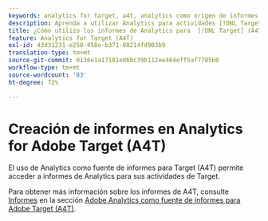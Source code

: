 ```yaml
---
keywords: analytics for target, a4t, analytics como origen de informes
description: Aprenda a utilizar Analytics para actividades [!DNL Target] (A4T). The A4T integration gives you access to robust Adobe Analytics reports for your Adobe [!DNL Target] .
title: ¿Cómo utilizo los informes de Analytics para  [!DNL Target] (A4T)?
feature: Analytics for Target (A4T)
exl-id: 43d31231-e258-458e-b371-08214fd903b9
translation-type: tm+mt
source-git-commit: 0136e1a17181ed6bc39b112ee464eff5af7785b0
workflow-type: tm+mt
source-wordcount: '83'
ht-degree: 72%

---
```


# Creación de informes en Analytics for Adobe Target (A4T)

El uso de Analytics como fuente de informes para Target (A4T) permite acceder a informes de Analytics para sus actividades de Target.

Para obtener más información sobre los informes de A4T, consulte [Informes](/help/c-integrating-target-with-mac/a4t/reporting.md#concept_716AF8D545AD404EAAEE99A6DB7B9483) en la sección [Adobe Analytics como fuente de informes para Adobe Target (A4T)](/help/c-integrating-target-with-mac/a4t/a4t.md#concept_7540C8C04259434AB6EE33B09F47A1DE).
